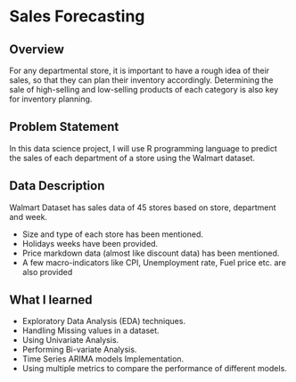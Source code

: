 # Sales Forecasting

## Overview 
For any departmental store, it is important to have a rough idea of their sales, so that
they can plan their inventory accordingly. Determining the sale of high-selling and
low-selling products of each category is also key for inventory planning.

## Problem Statement
In this data science project, I will use R programming language to predict the sales of each
department of a store using the Walmart dataset.

## Data Description 
Walmart Dataset has sales data of 45
stores based on store, department and
week.
  * Size and type of each store has been
mentioned.
  * Holidays weeks have been provided.
  * Price markdown data (almost like discount
data) has been mentioned.
  * A few macro-indicators like CPI,
Unemployment rate, Fuel price etc. are
also provided

## What I learned 
* Exploratory Data Analysis (EDA)
techniques.
* Handling Missing values in a dataset.
* Using Univariate Analysis.
* Performing Bi-variate Analysis.
* Time Series ARIMA models
Implementation.
* Using multiple metrics to compare the
performance of different models.
